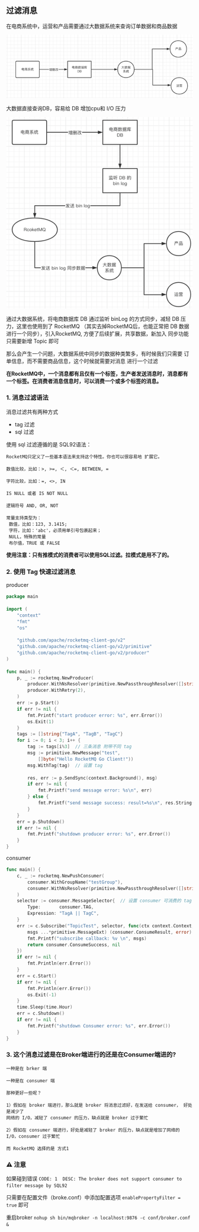 ## 过滤消息
在电商系统中，运营和产品需要通过大数据系统来查询订单数据和商品数据

![](pic/img_6.png)

大数据直接查询DB，容易给 DB 增加cpu和 I/O 压力

![](pic/img_7.png)

通过大数据系统，将电商数据库 DB 通过监听 binLog 的方式同步，减轻 DB 压力，这里也使用到了 RocketMQ
（其实去掉RocketMQ后，也能正常把 DB 数据进行一个同步），引入RocketMQ, 方便了后续扩展，共享数据，新加入
同步功能只需要新增 Topic 即可


那么会产生一个问题，大数据系统中同步的数据种类繁多，有时候我们只需要 订单信息，而不需要商品信息，这个时候就需要对消息
进行一个过滤


**在RocketMQ中，一个消息都有且仅有一个标签，生产者发送消息时，消息都有一个标签。在消费者消息信息时，可以消费一个或多个标签的消息。**
### 1. 消息过滤语法
消息过滤共有两种方式
- tag 过滤
- sql 过滤

使用 sql 过滤遵循的是 SQL92语法：
````
RocketMQ只定义了一些基本语法来支持这个特性。你也可以很容易地 扩展它。

数值比较，比如：>, >=, ＜, ＜=, BETWEEN, =

字符比较，比如：=, <>, IN

IS NULL 或者 IS NOT NULL

逻辑符号 AND, OR, NOT

常量支持类型为：
 数值，比如：123, 3.1415;
 字符，比如：'abc'，必须用单引号包裹起来；
 NULL，特殊的常量
 布尔值，TRUE 或 FALSE
````
**使用注意：只有推模式的消费者可以使用SQL过滤。拉模式是用不了的。**

### 2. 使用 Tag 快速过滤消息
producer
```go
package main

import (
	"context"
	"fmt"
	"os"

	"github.com/apache/rocketmq-client-go/v2"
	"github.com/apache/rocketmq-client-go/v2/primitive"
	"github.com/apache/rocketmq-client-go/v2/producer"
)

func main() {
	p, _ := rocketmq.NewProducer(
		producer.WithNsResolver(primitive.NewPassthroughResolver([]string{"127.0.0.1:9876"})),
		producer.WithRetry(2),
	)
	err := p.Start()
	if err != nil {
		fmt.Printf("start producer error: %s", err.Error())
		os.Exit(1)
	}
	tags := []string{"TagA", "TagB", "TagC"}  
	for i := 0; i < 3; i++ {
		tag := tags[i%3]  // 三条消息 附带不同 tag
		msg := primitive.NewMessage("test",
			[]byte("Hello RocketMQ Go Client!"))
		msg.WithTag(tag)  // 设置 tag

		res, err := p.SendSync(context.Background(), msg)
		if err != nil {
			fmt.Printf("send message error: %s\n", err)
		} else {
			fmt.Printf("send message success: result=%s\n", res.String())
		}
	}
	err = p.Shutdown()
	if err != nil {
		fmt.Printf("shutdown producer error: %s", err.Error())
	}
}
````
consumer
```go
func main() {
	c, _ := rocketmq.NewPushConsumer(
		consumer.WithGroupName("testGroup"),
		consumer.WithNsResolver(primitive.NewPassthroughResolver([]string{"127.0.0.1:9876"})),
	)
	selector := consumer.MessageSelector{  // 设置 consumer 可消费的 tag 标签
		Type:       consumer.TAG,
		Expression: "TagA || TagC",  
	}
	err := c.Subscribe("TopicTest", selector, func(ctx context.Context,
		msgs ...*primitive.MessageExt) (consumer.ConsumeResult, error) {
		fmt.Printf("subscribe callback: %v \n", msgs)
		return consumer.ConsumeSuccess, nil
	})
	if err != nil {
		fmt.Println(err.Error())
	}
	err = c.Start()
	if err != nil {
		fmt.Println(err.Error())
		os.Exit(-1)
	}
	time.Sleep(time.Hour)
	err = c.Shutdown()
	if err != nil {
		fmt.Printf("shutdown Consumer error: %s", err.Error())
	}
}
````
### 3. 这个消息过滤是在Broker端进行的还是在Consumer端进的?
````
一种是在 brker 端

一种是在 consumer 端

那种更好一些呢？

1）假如在 broker 端进行，那么就是 broker 将消息过滤好，在发送给 consumer， 好处是减少了
网络的 I/O，减轻了 consumer 的压力，缺点就是 broker 过于繁忙

2）假如在 consumer 端进行，好处是减轻了 broker 的压力，缺点就是增加了网络的 I/O，consumer 过于繁忙

而 RocketMQ 选择的是 方式1
````
### ⚠️ 注意
如果碰到错误 ``CODE: 1  DESC: The broker does not support consumer to filter message by SQL92``

只需要在配置文件（broke.conf）中添加配置选项 ``enablePropertyFilter = true`` 即可

重启broker ``nohup sh bin/mqbroker -n localhost:9876 -c conf/broker.conf &``